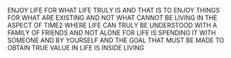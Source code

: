 ENJOY LIFE FOR WHAT LIFE TRULY IS AND THAT IS TO ENJOY THINGS FOR WHAT ARE EXISTING AND NOT WHAT CANNOT BE LIVING IN THE ASPECT OF TIME2 WHERE LIFE CAN TRULY BE UNDERSTOOD WITH A FAMILY OF FRIENDS AND NOT ALONE FOR LIFE IS SPENDING IT WITH SOMEONE AND BY YOURSELF AND THE GOAL THAT MUST BE MADE TO OBTAIN TRUE VALUE IN LIFE IS INSIDE LIVING
